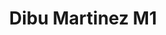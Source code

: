 ---
title: 'Dibu Martinez M1'
category: futbol
designSlug: eldibu-diseño1
image: '/products/idolos/eldibu-diseño1/principal.jpg'
imageHover: '/products/idolos/eldibu-diseño1/oversize.jpg'
prendas: [
   {   
        title: 'Remera',
        slug: 'remera',          
        image: '/products/idolos/eldibu-diseño1/normal.jpg',
        price: 'remerasPrecio',
        talles: 'remerasTalles'
    },
    {
        title: 'Remera Oversize',
        slug: 'remera-oversize',
        image: '/products/idolos/eldibu-diseño1/oversize.jpg',
        price: 'oversizePrecio',
        talles: 'oversizeTalles'
    },
    {
        title: 'Musculosa M',
        slug: 'musculosa-mujer',
        image: '/products/idolos/eldibu-diseño1/musculosa.jpg',
        price: 'musculosaPrecio',
        talles: 'musculosasMujerTalles'
    },
     {
        title: 'Musculosa H',
        slug: 'musculoso',
        image: '/products/idolos/eldibu-diseño1/musculoso.jpg',
        price: 'musculosaPrecio',
        talles: 'musculosasHombreTalles'
    },
    {
        title: 'Pupera Oversize',
        slug: 'pupera-oversize',
        image: '/products/idolos/eldibu-diseño1/pupera.jpg',
        price: 'remerasPrecio',
        talles: 'oversizePuperasTalles'
    },

    {
         title: 'Buzo',
         slug: 'buzo',
         image: '/products/idolos/eldibu-diseño1/buzo.jpg',
         price: buzosPrecio,
        talles: 'BuzosTalles'
     },
]
---